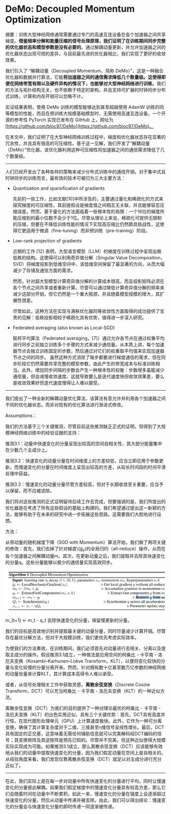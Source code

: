 # DeMo: Decoupled Momentum Optimization

摘要：训练大型神经网络通常需要通过专门的高速互连设备在各个加速器之间共享梯度。**借鉴频率分解和能量压缩的信号处理原理，我们证明了在训练期间同步完整的优化器状态和模型参数是没有必要的**。通过解耦动量更新，并允许加速器之间的优化器状态出现可控的差异，与目前最先进的优化器相比，我们实现了更好的收敛效果。

我们引入了 “解耦动量（Decoupled Momentum，简称 DeMo）”，这是一种融合优化器和数据并行算法，它能**将加速器之间的通信需求降低几个数量级。这使得即便在网络带宽有限以及硬件异构的情况下，也能够对大型神经网络进行训练**。我们的方法与拓扑结构无关，也不依赖于特定的架构，并且支持可扩展的时钟同步分布式训练，计算和内存开销可以忽略不计。

实证结果表明，使用 DeMo 训练的模型能够达到甚至超越使用 AdamW 训练的同等模型的性能，而且在预训练大规模基础模型时，无需使用高速互连设备。一个开源的参考性 PyTorch 实现已发布在 GitHub 上，网址为[https://github.com/bloc97/DeMo](https://github.com/bloc97/DeMo)。

在本文中，我们证明了在大型神经网络训练过程中，梯度和优化器状态存在显著的冗余性，并且具有很高的可压缩性。基于这一见解，我们开发了“解耦动量（DeMo）”优化器，该优化器利用这种可压缩性将加速器之间的通信需求降低了几个数量级。

---

人们已经开发出了各种各样的策略来减少分布式训练中的通信开销。对于集中式且时钟同步的训练而言，最有效的技术可被归为三大主要方法：

* Quantization and sparsification of gradients

  先前的一些工作，比如文献[10]中所涉及的，主要通过量化和稀疏化的方式来探究梯度的可压缩性，其前提假设是梯度值之间相互无关联，并且能够容忍压缩误差。然而，基于量化的方法面临着一些根本性的局限：一个16位的梯度所能压缩到的最小位数不会少于1位。尽管从理论上来说，稀疏化可提供无限制的压缩，但要在不降低训练性能的情况下实现高压缩比仍然颇具挑战性，这使得它更适用于微调（fine-tuning）而非预训练（pre-training）阶段。
* Low-rank projection of gradients

  近期的工作 [12] 表明，大型语言模型（LLM）的梯度在训练过程中呈现出极低秩的结构。这使得可以利用奇异值分解（Singular Value Decomposition，SVD）将梯度投影到低维空间中，该低维空间保留了最显著的方向，从而大幅减少了存储及通信方面的需求。

  然而，针对超大型模型计算奇异值分解的计算成本很高，而且投影矩阵必须在各个节点之间共享或者重新计算。尽管可以通过降低计算奇异值分解的频率来减少这部分开销，但它仍然是一个重大瓶颈，并且随着模型规模的增大，其扩展性很差。

  尽管如此，这种方法在实现与满秩优化器同等收敛性方面取得的成功提供了宝贵的见解：低秩投影相较于稀疏化具有优势，值得进一步深入研究。
* Federated averaging (also known as Local-SGD)

  联邦平均算法（Federated averaging，[7]）通过允许各节点在通过权重平均进行同步之前独立训练多个步骤的方式来减少通信量。从本质上讲，每个加速器节点会独立训练固定的步数，然后通过对它们的权重取平均值来实现加速器节点之间的同步。  虽然这种方式消除了每步都要进行梯度通信的需求，但在同步阶段它仍然需要共享完整的模型参数，由此产生的带宽成本与标准训练相当。此外，增加同步间隔的步数会产生一种根本性的权衡：步数增多虽能减少通信量，但会减慢收敛速度。这就导致要么是迭代速度快但收敛效果差，要么是收敛效果好但迭代速度慢得让人难以接受。

---

我们提出了一种全新的解耦动量优化算法，该算法有意允许并利用各个加速器之间不同的优化器状态，而非对现有的优化算法进行渐进式修改。

Assumptions：

我们的方法基于三个关键推测，尽管目前这些推测缺乏正式的证明，但得到了大规模神经网络训练中的经验证据的支持：

推测3.1：动量中快速变化的分量呈现出较高的空间自相关性，其大部分能量集中在少数几个主成分上。

推测3.2：快速变化的动量分量在时间维度上的方差较低，应当立即应用于参数更新，而慢速变化的分量在时间维度上呈现出较高的方差，从较长时间段的时间平滑处理中获益。

推测3.3：慢速变化的动量分量尽管方差较高，但对于长期收敛至关重要，应当予以保留，而不应被滤除。

我们将对这些推测的正式证明留待后续工作去完成，但要强调的是，我们所提出的优化器是在考虑了所有这些假设的基础上构建的。我们希望通过提出这一新颖的方法，能够有助于在未来的研究中进一步拓展这些思路。这需要我们大胆地进行设想。

方法：

从带动量的随机梯度下降（SGD with Momentum）算法开始，我们做了两项关键的修改：首先，我们去掉了针对梯度\\($\tilde{g}_{k}$\)的全局归约（all-reduce）操作，从而在各个加速器之间解耦动量m。其次，在更新动量之后，我们提取并去除其快速变化的分量q，这些分量能够以极少的通信量实现高效同步。

![image.png](assets/Demo_method.png)

m_{t+1} <- m_t - q_t 去除快速变化的分量，保留慢更新的分量。

我们的目标是高效地识别并提取最关键的动量分量，同时尽量减少计算开销。尽管存在最优分解方法，但对于大规模训练，我们更优先考虑实际效率。

为使我们的方法奏效，在训练期间，我们必须首先对动量进行去相关、分离以及提取主成分的操作。假设推测3.1成立，一种做法是应用空间的柯桑比 - 卡亨南 - 洛厄夫变换（Kosambi–Karhunen–Loève Transform，KLT），以便将变化较快的分量与变化较慢的分量分离开来。然而，针对拥有数十亿甚至数万亿参数的神经网络的动量张量来计算KLT，其计算成本高得令人难以承受。

或者，从信号处理相关工作中获取灵感，**离散余弦变换**（Discrete Cosine Transform，DCT）可以充当柯桑比 - 卡亨南 - 洛厄夫变换（KLT）的一种近似方法。

离散余弦变换（DCT）为我们的目的提供了一种对理论最优的柯桑比 - 卡亨南 - 洛厄夫变换（KLT）的出色实用近似，具有三个关键优势：首先，DCT具有高度并行性，在现代图形处理单元（GPU）上计算速度极快。此外，它作为一种可分离变换，确保了其计算复杂度对于二维、三维甚至n维信号呈线性增长。最后，DCT具有固定的正交基，这意味着无需任何辅助信息就可以完美解码经DCT编码的信号；其变换矩阵及其逆矩阵是预先已知的。尽管并不完美，但这种近似使得大规模实际实现成为可能。如果推测3.1成立，那么离散余弦变换（DCT）应该能够有效地从我们的动量中提取快速变化的分量，因为我们假定动量在空间上是自相关的。从经验角度来看，我们发现仅靠离散余弦变换（DCT）就足以对主成分进行充分近似了。

---

在此，我们实际上是在每一步对动量中所有快速变化的分量进行平均，同时让慢速变化的分量彼此解耦。如果我们假定梯度中的慢速变化分量具有较高方差，那么它们会随着时间在动量中不断累积。如此一来，慢速变化的分量在强度上会逐渐超过快速变化的分量，然后从动量中传递并被去除。由此，我们可以得出结论：慢速变化的分量会与快速变化分量的即时传递一同逐渐被传递。
